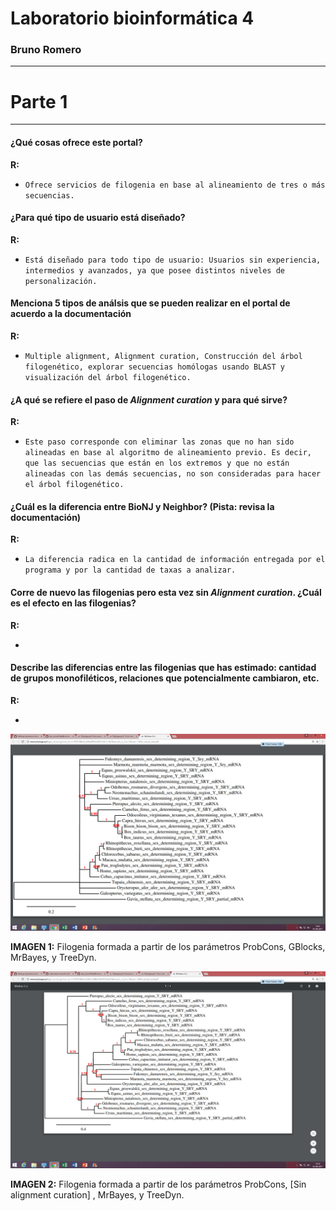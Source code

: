 # Laboratorio bioinformática 4


### Bruno Romero


-----



# Parte 1



----



#### ¿Qué cosas ofrece este portal? 


__R:__


+ `Ofrece servicios de filogenia en base al alineamiento de tres o más secuencias.  `



#### ¿Para qué tipo de usuario está diseñado?


__R:__


+ `Está diseñado para todo tipo de usuario: Usuarios sin experiencia, intermedios y avanzados, ya que posee distintos niveles de personalización. `


#### Menciona 5 tipos de análsis que se pueden realizar en el portal de acuerdo a la documentación


__R:__


+ `Multiple alignment, Alignment curation, Construcción del árbol filogenético, explorar secuencias homólogas usando BLAST y visualización del árbol filogenético. `



#### ¿A qué se refiere el paso de *Alignment curation* y para qué sirve?


__R:__



+ `Este paso corresponde con eliminar las zonas que no han sido alineadas en base al algoritmo de alineamiento previo. Es decir, que las secuencias que están en los extremos y que no están alineadas con las demás secuencias, no son consideradas para hacer el árbol filogenético. `




#### ¿Cuál es la diferencia entre BioNJ y Neighbor? (Pista: revisa la documentación)



__R:__



+ `La diferencia radica en la cantidad de información entregada por el programa y por la cantidad de taxas a analizar.`




#### Corre de nuevo las filogenias pero esta vez sin *Alignment curation*. ¿Cuál es el efecto en las filogenias?



__R:__




+ ` `



#### Describe las diferencias entre las filogenias que has estimado: cantidad de grupos monofiléticos, relaciones que potencialmente cambiaron, etc.



__R:__



+ ` `





![Gblocks](https://github.com/CapitanFlint/Laboratorio-bioinfo-4/blob/master/foto%201%20gblocks.png)




__IMAGEN 1:__  Filogenia formada a partir de los parámetros ProbCons, GBlocks, MrBayes, y TreeDyn.




![sincurationprobcon](https://github.com/CapitanFlint/Laboratorio-bioinfo-4/blob/master/foto%202%20probcons%20sin%20curation.png)



__IMAGEN 2:__ Filogenia formada a partir de los parámetros ProbCons, [Sin alignment curation] , MrBayes, y TreeDyn.




